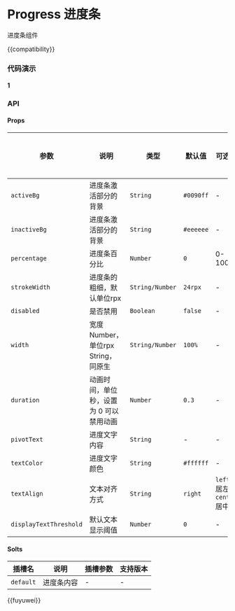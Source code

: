 # Progress 进度条
进度条组件

{{compatibility}}


### 代码演示
#### 1


### API
#### Props
| 参数					| 说明											| 类型				| 默认值		| 可选值							| 支持版本	|
| ---					| ---											| ---				| ---		| ---							| ---		|
|`activeBg`				| 进度条激活部分的背景							| `String`			| `#0090ff`	| -								| -			|
|`inactiveBg`			| 进度条激活部分的背景							| `String`			| `#eeeeee`	| -								| -			|
|`percentage`			| 进度条百分比									| `Number`			| `0`		| 0-100							| -			|
|`strokeWidth`			| 进度条的粗细，默认单位rpx						| `String/Number`	| `24rpx`	| -								| -			|
|`disabled`				| 是否禁用										| `Boolean`			| `false`	| -								| -			|
|`width`				| 宽度 <br/>Number，单位rpx<br/>String，同原生	| `String/Number`	| `100%`	| -								| -			|
|`duration`				| 动画时间，单位秒，设置为 0 可以禁用动画			| `Number`			| `0.3`		| -								| -			|
|`pivotText`			| 进度文字内容									| `String`			| -			| -								| -			|
|`textColor`			| 进度文字颜色									| `String`			| `#ffffff`	| -								| -			|
|`textAlign`			| 文本对齐方式									| `String`			| `right`	| `left` 居左<br/>`center` 居中	| -			|
|`displayTextThreshold`	| 默认文本显示阈值								| `Number`			| `0`		| -								| -			|

#### Solts
|插槽名		|说明		|插槽参数	|支持版本	|
| ---		| ---		| ---		| ---		|
| `default`	| 进度条内容	|-			| -			|


{{fuyuwei}}
